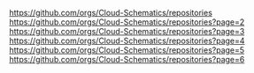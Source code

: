 https://github.com/orgs/Cloud-Schematics/repositories https://github.com/orgs/Cloud-Schematics/repositories?page=2 https://github.com/orgs/Cloud-Schematics/repositories?page=3 https://github.com/orgs/Cloud-Schematics/repositories?page=4 https://github.com/orgs/Cloud-Schematics/repositories?page=5 https://github.com/orgs/Cloud-Schematics/repositories?page=6 
